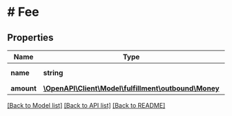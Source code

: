 # # Fee

## Properties

Name | Type | Description | Notes
------------ | ------------- | ------------- | -------------
**name** | **string** | The type of fee. |
**amount** | [**\OpenAPI\Client\Model\fulfillment\outbound\Money**](Money.md) |  |

[[Back to Model list]](../../README.md#models) [[Back to API list]](../../README.md#endpoints) [[Back to README]](../../README.md)
